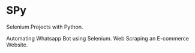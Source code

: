 # SPy
Selenium Projects with Python.

Automating Whatsapp Bot using Selenium.
Web Scraping an E-commerce Website.
